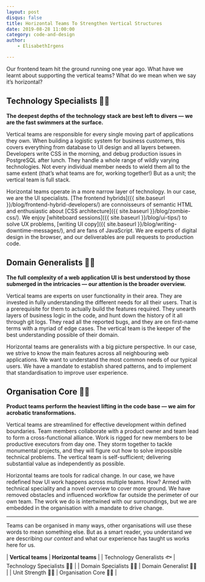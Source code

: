 ```yaml
---
layout: post
disqus: false
title: Horizontal Teams To Strengthen Vertical Structures
date: 2019-08-28 11:00:00
category: code-and-design
author:
    - ElisabethIrgens

---
```


Our frontend team hit the ground running one year ago. What have we learnt about supporting the vertical teams? What do we mean when we say it’s horizontal?

## Technology Specialists 🏊‍♀️

**The deepest depths of the technology stack are best left to divers — we are the fast swimmers at the surface.**

Vertical teams are responsible for every single moving part of applications they own. When building a logistic system for business customers, this covers everything from database to UI design and all layers between. Developers write CSS in the morning, and debug production issues in PostgreSQL after lunch. They handle a whole range of wildly varying technologies. Not every individual member needs to wield them all to the same extent (that’s what teams are for, working together!) But as a unit; the vertical team is full stack.

Horizontal teams operate in a more narrow layer of technology. In our case, we are the UI specialists. [The frontend hybrids]({{ site.baseurl }}/blog/frontend-hybrid-developers/) are connoisseurs of semantic HTML and enthusiastic about [CSS architecture]({{ site.baseurl }}/blog/zombie-css/). We enjoy [whiteboard sessions]({{ site.baseurl }}/blog/ui-tips/) to solve UX problems, [writing UI copy]({{ site.baseurl }}/blog/writing-downtime-messages/), and are fans of JavaScript. We are experts of digital design in the browser, and our deliverables are pull requests to production code.

## Domain Generalists 🤹‍♂️

**The full complexity of a web application UI is best understood by those submerged in the intricacies — our attention is the broader overview.**

Vertical teams are experts on user functionality in their area. They are invested in fully understanding the different needs for all their users. That is a prerequisite for them to actually build the features required. They unearth layers of business logic in the code, and hunt down the history of it all through git logs. They read all the reported bugs, and they are on first-name terms with a myriad of edge cases. The vertical team is the keeper of the best understanding possible of their domain.

Horizontal teams are generalists with a big picture perspective. In our case, we strive to know the main features across all neighbouring web applications. We want to understand the most common needs of our typical users. We have a mandate to establish shared patterns, and to implement that standardisation to improve user experience.


## Organisation Core 🤸‍♂️

**Product teams perform the heaviest lifting in the code base — we aim for acrobatic transformations.**

Vertical teams are streamlined for effective development within defined boundaries. Team members collaborate with a product owner and team lead to form a cross-functional alliance. Work is rigged for new members to be productive executors from day one. They storm together to tackle monumental projects, and they will figure out how to solve impossible technical problems. The vertical team is self-sufficient; delivering substantial value as independently as possible.

Horizontal teams are tools for radical change. In our case, we have redefined how UI work happens across multiple teams. How? Armed with technical speciality and a novel overview to cover more ground. We have removed obstacles and influenced workflow far outside the perimeter of our own team. The work we do is intertwined with our surroundings, but we are embedded in the organisation with a mandate to drive change.

---

Teams can be organised in many ways, other organisations will use these words to mean something else. But as a smart reader, you understand we are describing _our context_ and what our experience has taught us works here for us.

| **Vertical teams** | **Horizontal teams** |
| Technology Generalists 🐟 | Technology Specialists 🏊‍♀️ |
| Domain Specialists 🕵️‍♀️ | Domain Generalist 🤹‍♀️ |
| Unit Strength 🏋️‍♀️ | Organisation Core 🤸‍♀️ |

<img src="{{ site.baseurl }}/img/horizontal-teams.png" alt="" />
